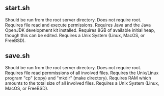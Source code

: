 ## start.sh

Should be run from the root server directory. Does not require root. 
Requires file read and execute permissions. 
Requires Java and the Java OpenJDK development kit installed. 
Requires 8GB of available initial heap, though this can be edited.
Requires a Unix System (Linux, MacOS, or FreeBSD).

## save.sh

Should be run from the root server directory.
Does not require root.
Requires file read pernmissions of all involved files.
Requires the Unix/Linux program "cp" (copy) and "mkdir" (make directory).
Requires RAM which amounts to the total size of all involved files.
Requires a Unix System (Linux, MacOS, or FreeBSD).
